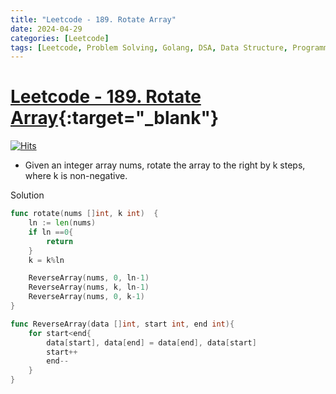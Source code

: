 ```yaml
---
title: "Leetcode - 189. Rotate Array"
date: 2024-04-29
categories: [Leetcode]
tags: [Leetcode, Problem Solving, Golang, DSA, Data Structure, Programming, Algorithm, Array, Math, Two Pointers]
---
```



# [Leetcode - 189. Rotate Array](https://leetcode.com/problems/rotate-array/description/){:target="_blank"}
[![Hits](https://hits.sh/mokhlesurr031.github.io/posts/leetcode-rotate-array.svg)](https://hits.sh/mokhlesurr031.github.io/posts/leetcode-rotate-array/)


- Given an integer array nums, rotate the array to the right by k steps, where k is non-negative.


Solution

```go
func rotate(nums []int, k int)  {
    ln := len(nums)
    if ln ==0{
        return
    }
    k = k%ln

    ReverseArray(nums, 0, ln-1)
    ReverseArray(nums, k, ln-1)
    ReverseArray(nums, 0, k-1)
}

func ReverseArray(data []int, start int, end int){
    for start<end{
        data[start], data[end] = data[end], data[start]
        start++
        end--
    }
}
```
